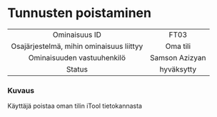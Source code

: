 # Tunnusten poistaminen


| | |
|:-:|:-:|
| Ominaisuus ID |FT03 |
| Osajärjestelmä, mihin ominaisuus liittyy | Oma tili |
| Ominaisuuden vastuuhenkilö | Samson Azizyan |
| Status | hyväksytty |

### Kuvaus

Käyttäjä poistaa oman tilin iTool tietokannasta



